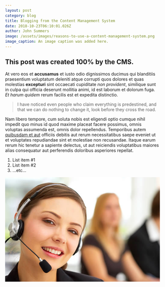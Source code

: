 ```yaml
---
layout: post
category: blog
title: Blogging from the Content Management System
date: 2018-10-23T06:10:01.026Z
author: John Summers
image: /assets/images/reasons-to-use-a-content-management-system.png
image_caption: An image caption was added here.
---
```

## **This post was created 100% by the CMS**.

At vero eos et **accusamus** et iusto odio dignissimos ducimus qui blanditiis praesentium voluptatum deleniti atque corrupti quos dolores et quas molestias **excepturi** sint occaecati cupiditate _non provident_, similique sunt in culpa qui officia deserunt mollitia animi, id est laborum et dolorum fuga. _Et harum quidem_ rerum facilis est et expedita distinctio. 

> I have noticed even people who claim everything is predestined, and that we can do nothing to change it, look before they cross the road.

Nam libero tempore, cum soluta nobis est eligendi optio cumque nihil impedit quo minus id quod maxime placeat facere possimus, omnis voluptas assumenda est, omnis dolor repellendus. Temporibus autem [quibusdam et aut](www.google.com) officiis debitis aut rerum necessitatibus saepe eveniet ut et voluptates repudiandae sint et molestiae non recusandae. Itaque earum rerum hic tenetur a sapiente delectus, ut aut reiciendis voluptatibus maiores alias consequatur aut perferendis doloribus asperiores repellat.

1. List item #1
2. List item #2
3. ...etc...

![Image alt text goes here](/assets/images/help.png)
